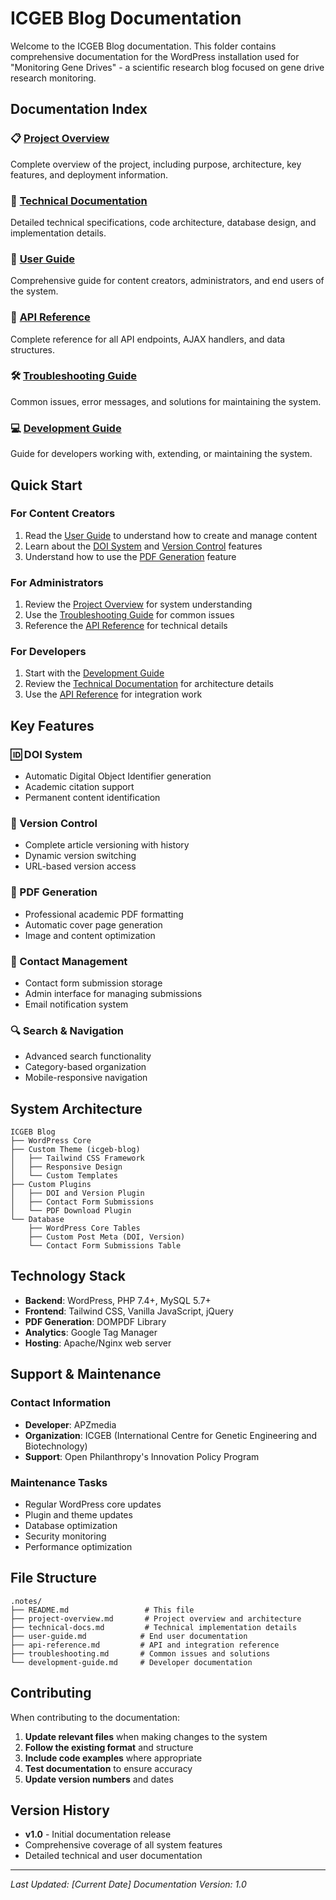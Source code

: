 # ICGEB Blog Documentation

Welcome to the ICGEB Blog documentation. This folder contains comprehensive documentation for the WordPress installation used for "Monitoring Gene Drives" - a scientific research blog focused on gene drive research monitoring.

## Documentation Index

### 📋 [Project Overview](project-overview.md)
Complete overview of the project, including purpose, architecture, key features, and deployment information.

### 🔧 [Technical Documentation](technical-docs.md)
Detailed technical specifications, code architecture, database design, and implementation details.

### 👥 [User Guide](user-guide.md)
Comprehensive guide for content creators, administrators, and end users of the system.

### 🔌 [API Reference](api-reference.md)
Complete reference for all API endpoints, AJAX handlers, and data structures.

### 🛠️ [Troubleshooting Guide](troubleshooting.md)
Common issues, error messages, and solutions for maintaining the system.

### 💻 [Development Guide](development-guide.md)
Guide for developers working with, extending, or maintaining the system.

## Quick Start

### For Content Creators
1. Read the [User Guide](user-guide.md) to understand how to create and manage content
2. Learn about the [DOI System](#doi-system) and [Version Control](#version-control) features
3. Understand how to use the [PDF Generation](#pdf-generation) feature

### For Administrators
1. Review the [Project Overview](project-overview.md) for system understanding
2. Use the [Troubleshooting Guide](troubleshooting.md) for common issues
3. Reference the [API Reference](api-reference.md) for technical details

### For Developers
1. Start with the [Development Guide](development-guide.md)
2. Review the [Technical Documentation](technical-docs.md) for architecture details
3. Use the [API Reference](api-reference.md) for integration work

## Key Features

### 🆔 DOI System
- Automatic Digital Object Identifier generation
- Academic citation support
- Permanent content identification

### 📝 Version Control
- Complete article versioning with history
- Dynamic version switching
- URL-based version access

### 📄 PDF Generation
- Professional academic PDF formatting
- Automatic cover page generation
- Image and content optimization

### 📧 Contact Management
- Contact form submission storage
- Admin interface for managing submissions
- Email notification system

### 🔍 Search & Navigation
- Advanced search functionality
- Category-based organization
- Mobile-responsive navigation

## System Architecture

```
ICGEB Blog
├── WordPress Core
├── Custom Theme (icgeb-blog)
│   ├── Tailwind CSS Framework
│   ├── Responsive Design
│   └── Custom Templates
├── Custom Plugins
│   ├── DOI and Version Plugin
│   ├── Contact Form Submissions
│   └── PDF Download Plugin
└── Database
    ├── WordPress Core Tables
    ├── Custom Post Meta (DOI, Version)
    └── Contact Form Submissions Table
```

## Technology Stack

- **Backend**: WordPress, PHP 7.4+, MySQL 5.7+
- **Frontend**: Tailwind CSS, Vanilla JavaScript, jQuery
- **PDF Generation**: DOMPDF Library
- **Analytics**: Google Tag Manager
- **Hosting**: Apache/Nginx web server

## Support & Maintenance

### Contact Information
- **Developer**: APZmedia
- **Organization**: ICGEB (International Centre for Genetic Engineering and Biotechnology)
- **Support**: Open Philanthropy's Innovation Policy Program

### Maintenance Tasks
- Regular WordPress core updates
- Plugin and theme updates
- Database optimization
- Security monitoring
- Performance optimization

## File Structure

```
.notes/
├── README.md                 # This file
├── project-overview.md       # Project overview and architecture
├── technical-docs.md         # Technical implementation details
├── user-guide.md            # End user documentation
├── api-reference.md         # API and integration reference
├── troubleshooting.md       # Common issues and solutions
└── development-guide.md     # Developer documentation
```

## Contributing

When contributing to the documentation:

1. **Update relevant files** when making changes to the system
2. **Follow the existing format** and structure
3. **Include code examples** where appropriate
4. **Test documentation** to ensure accuracy
5. **Update version numbers** and dates

## Version History

- **v1.0** - Initial documentation release
- Comprehensive coverage of all system features
- Detailed technical and user documentation

---

*Last Updated: [Current Date]*
*Documentation Version: 1.0* 